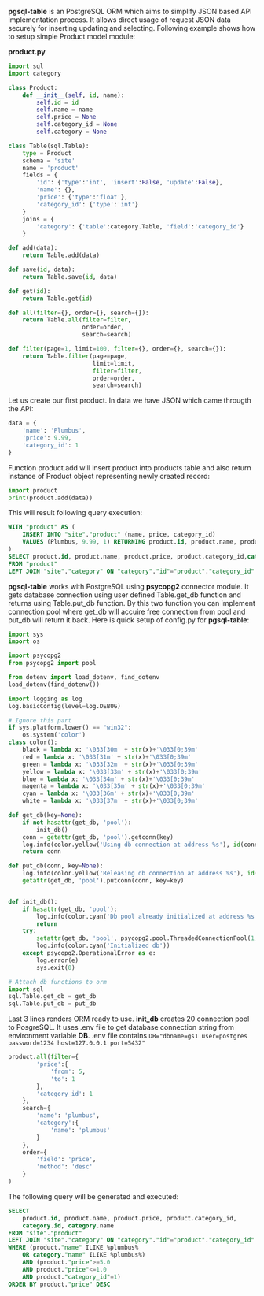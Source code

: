 **pgsql-table** is an PostgreSQL ORM which aims to simplify JSON based API implementation process. It allows direct usage of request JSON data securely for inserting updating and selecting. Following example shows how to setup simple Product model module:

**product.py**
```python
import sql
import category

class Product:
    def __init__(self, id, name):
        self.id = id
        self.name = name
        self.price = None
        self.category_id = None
        self.category = None

class Table(sql.Table):
    type = Product
    schema = 'site'
    name = 'product'
    fields = {
        'id': {'type':'int', 'insert':False, 'update':False},
        'name': {},
        'price': {'type':'float'},
        'category_id': {'type':'int'}
    }
    joins = {
        'category': {'table':category.Table, 'field':'category_id'}
    }

def add(data):
    return Table.add(data)

def save(id, data):
    return Table.save(id, data)

def get(id):
    return Table.get(id)

def all(filter={}, order={}, search={}):
    return Table.all(filter=filter,
                     order=order,
                     search=search)

def filter(page=1, limit=100, filter={}, order={}, search={}):
    return Table.filter(page=page,
                        limit=limit,
                        filter=filter,
                        order=order,
                        search=search)
```

Let us create our first product. In data we have JSON which came througth the API:
```python
data = {
    'name': 'Plumbus',
    'price': 9.99,
    'category_id': 1
}
```

Function product.add will insert product into products table and also return instance of Product object representing newly created record:
```python
import product
print(product.add(data))
```

This will result following query execution:
```sql
WITH "product" AS (
    INSERT INTO "site"."product" (name, price, category_id)
    VALUES (Plumbus, 9.99, 1) RETURNING product.id, product.name, product.price, product.category_id
)
SELECT product.id, product.name, product.price, product.category_id,category.id, category.name
FROM "product"
LEFT JOIN "site"."category" ON "category"."id"="product"."category_id"
```

**pgsql-table** works with PostgreSQL using **psycopg2** connector module. It gets database connection using user defined Table.get_db function and returns using Table.put_db function. By this two function you can implement connection pool where get_db will accuire free connection from pool and put_db will return it back. Here is quick setup of config.py for **pgsql-table**:

```python
import sys
import os

import psycopg2
from psycopg2 import pool

from dotenv import load_dotenv, find_dotenv
load_dotenv(find_dotenv())

import logging as log
log.basicConfig(level=log.DEBUG)

# Ignore this part
if sys.platform.lower() == "win32":
    os.system('color')
class color():
    black = lambda x: '\033[30m' + str(x)+'\033[0;39m'
    red = lambda x: '\033[31m' + str(x)+'\033[0;39m'
    green = lambda x: '\033[32m' + str(x)+'\033[0;39m'
    yellow = lambda x: '\033[33m' + str(x)+'\033[0;39m'
    blue = lambda x: '\033[34m' + str(x)+'\033[0;39m'
    magenta = lambda x: '\033[35m' + str(x)+'\033[0;39m'
    cyan = lambda x: '\033[36m' + str(x)+'\033[0;39m'
    white = lambda x: '\033[37m' + str(x)+'\033[0;39m'

def get_db(key=None):
    if not hasattr(get_db, 'pool'):
        init_db()
    conn = getattr(get_db, 'pool').getconn(key)
    log.info(color.yellow('Using db connection at address %s'), id(conn))
    return conn

def put_db(conn, key=None):
    log.info(color.yellow('Releasing db connection at address %s'), id(conn))
    getattr(get_db, 'pool').putconn(conn, key=key)


def init_db():
    if hasattr(get_db, 'pool'):
        log.info(color.cyan('Db pool already initialized at address %s'), id(getattr(get_db, 'pool')))
        return
    try:
        setattr(get_db, 'pool', psycopg2.pool.ThreadedConnectionPool(1, 20, os.getenv("DB")))
        log.info(color.cyan('Initialized db'))
    except psycopg2.OperationalError as e:
        log.error(e)
        sys.exit(0)

# Attach db functions to orm
import sql
sql.Table.get_db = get_db
sql.Table.put_db = put_db
```

Last 3 lines renders ORM ready to use. **init_db** creates 20 connection pool to PosgreSQL. It uses .env file to get database connection string from environment variable **DB**. .env file contains ```DB="dbname=gs1 user=postgres password=1234 host=127.0.0.1 port=5432"```

```python
product.all(filter={
        'price':{
            'from': 5,
            'to': 1
        },
        'category_id': 1
    },
    search={
        'name': 'plumbus',
        'category':{
            'name': 'plumbus'
        }
    },
    order={
        'field': 'price',
        'method': 'desc'
    }
)
```

The following query will be generated and executed:
```sql
SELECT
    product.id, product.name, product.price, product.category_id,
    category.id, category.name
FROM "site"."product"
LEFT JOIN "site"."category" ON "category"."id"="product"."category_id"
WHERE (product."name" ILIKE %plumbus%
    OR category."name" ILIKE %plumbus%)
    AND (product."price">=5.0
    AND product."price"<=1.0
    AND product."category_id"=1)
ORDER BY product."price" DESC
```
